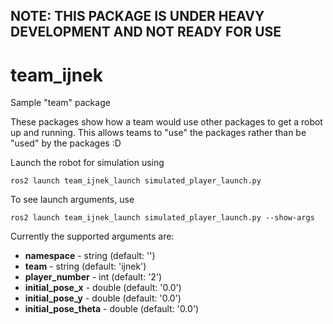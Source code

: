 ## NOTE: THIS PACKAGE IS UNDER HEAVY DEVELOPMENT AND NOT READY FOR USE


# team_ijnek
Sample "team" package

These packages show how a team would use other packages to get a robot up and running.
This allows teams to "use" the packages rather than be "used" by the packages :D

Launch the robot for simulation using 

`ros2 launch team_ijnek_launch simulated_player_launch.py`

To see launch arguments, use

`ros2 launch team_ijnek_launch simulated_player_launch.py --show-args`

Currently the supported arguments are:

* **namespace** - string (default: '')
* **team** - string (default: 'ijnek')
* **player_number** - int (default: '2')
* **initial_pose_x** - double (default: '0.0')
* **initial_pose_y** - double (default: '0.0')
* **initial_pose_theta** - double (default: '0.0')
